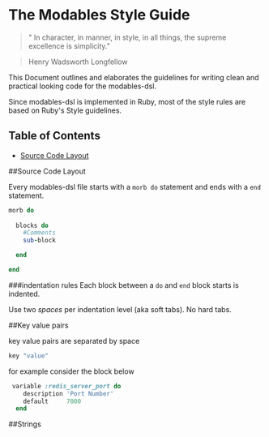 # The Modables Style Guide

>" In character, in manner, in style, in all things, the supreme excellence is simplicity."

> Henry Wadsworth Longfellow


This Document outlines and elaborates the guidelines for writing clean and practical looking code for the modables-dsl.

Since modables-dsl is implemented in Ruby, most of the style rules are based on Ruby's Style guidelines.

## Table of Contents
* [Source Code Layout](#Source.Code.Layout)


##Source Code Layout

Every modables-dsl file starts with a `morb do` statement and ends with a `end` statement.

~~~Ruby
morb do
    
  blocks do
    #Comments
    sub-block 

  end

end
~~~

###indentation rules
Each block between a `do` and `end` block starts is indented.

Use two *spaces* per indentation level (aka soft tabs). No hard tabs.


##Key value pairs

key value pairs are separated by space

~~~Ruby
key "value"
~~~

for example consider the block below

~~~Ruby
 variable :redis_server_port do
    description 'Port Number'
    default     7000
  end
~~~


##Strings










